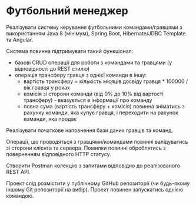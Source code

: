 # Футбольний менеджер
Реалізувати систему керування футбольними командами/гравцями з використанням Java 8 (мінімум), Spring Boot, Hibernate/JDBC Template та Angular.

Система повинна підтримувати такий функціонал:

* базові CRUD операції для роботи з командами та гравцями (у відповідності до REST стилю)
* операція трансферу гравця з однієї команди в іншу:
  * вартість трансферу = кількість місяців досвіду гравця * 100000 / вік гравця у роках
  * комісія зі сторони команди (від 0% до 10% від вартості трансферу) - вказується в інформації про команду
  * повна сума (вартість трансферу + комісія) повинна зніматись з рахунку команди, яка купує гравця, і переходити на рахунок команди, яка продає

Реалізувати початкове наповнення бази даних гравців та команд.

Операції, що проводяться з гравцями/командами повинні валідуватись зі сторони клієнта та сервера. Помилки повинні оброблятись з поверненням відповідного HTTP статусу.

Створити Postman колекцію з запитами відповідно до реалізованого REST API.

Проект слід розмістити у публічному GitHub репозиторії (чи будь-якому іншому Git репозиторії на вибір). Проект повинен запускатись однією командою.
